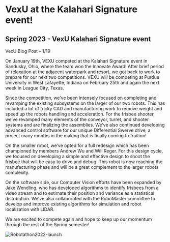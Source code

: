 # VexU at the Kalahari Signature event!
## Spring 2023 - VexU Kalahari Signature event

VexU Blog Post – 1/19 

On January 19th, VEXU competed at the Kalahari Signature event in Sandusky, Ohio, where the team won the Innovate Award! After brief period of relaxation at the adjacent waterpark and resort, we got back to work to prepare for our next two competitions. VEXU will be competing at Purdue University in West Lafayette, Indiana on February 25th and again the next week in League City, Texas.

Since the competition, we’ve been intensely focused on completing and revamping the existing subsystems on the larger of our two robots. This has included a lot of tricky CAD and manufacturing work to remove weight and speed up the robots handling and acceleration. For the frisbee shooter, we’ve revamped many elements of the conveyor, turret, and shooter systems and are finalizing the assemblies. We’ve also continued developing advanced control software for our unique Differential Swerve drive, a project many months in the making that is finally coming to fruition!

On the smaller robot, we’ve opted for a full redesign which has been championed by members Andrew Wu and Will Reger. For this design cycle, we focused on developing a simple and effective design to shoot the frisbee that will be easy to drive and debug. This robot is now reaching the manufacturing phase and will be a great complement to the larger robots complexity.

On the software side, our Computer Vision efforts have been expanded by Jake Wendling, who has developed algorithms to identify frisbees from a video stream and to estimate their position and variance as a statistical distribution. We’ve also collaborated with the RoboMaster committee to develop and improve existing algorithms for simulation and robot localization with LIDAR.

We are excited to compete again and hope to keep up our momentum through the rest of the Spring semester!

![Robotathon2022-launch](/images/blog/2023-1-19-vexu/Vex_U_Blog_Post_Image.jpg)
